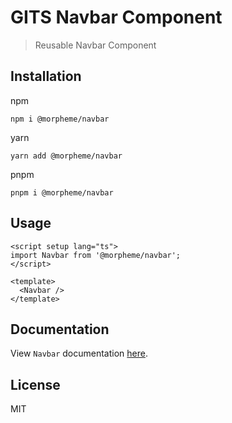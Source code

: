 # GITS Navbar Component

> Reusable Navbar Component

## Installation

npm

```
npm i @morpheme/navbar
```

yarn

```
yarn add @morpheme/navbar
```

pnpm

```
pnpm i @morpheme/navbar
```

## Usage

```vue
<script setup lang="ts">
import Navbar from '@morpheme/navbar';
</script>

<template>
  <Navbar />
</template>
```

## Documentation

View `Navbar` documentation [here](https://gits-ui.web.app/?path=/story/components-navbar--default).

## License

MIT
